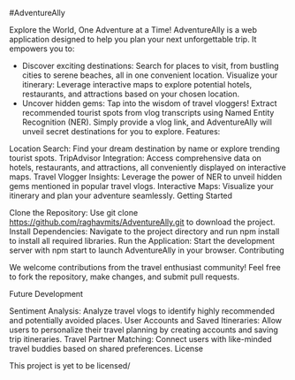 #AdventureAlly

Explore the World, One Adventure at a Time!
AdventureAlly is a web application designed to help you plan your next unforgettable trip. It empowers you to:

- Discover exciting destinations: Search for places to visit, from bustling cities to serene beaches, all in one convenient location.
Visualize your itinerary: Leverage interactive maps to explore potential hotels, restaurants, and attractions based on your chosen location.
- Uncover hidden gems: Tap into the wisdom of travel vloggers! Extract recommended tourist spots from vlog transcripts using Named Entity Recognition (NER). Simply provide a vlog link, and AdventureAlly will unveil secret destinations for you to explore.
Features:

Location Search: Find your dream destination by name or explore trending tourist spots.
TripAdvisor Integration: Access comprehensive data on hotels, restaurants, and attractions, all conveniently displayed on interactive maps.
Travel Vlogger Insights: Leverage the power of NER to unveil hidden gems mentioned in popular travel vlogs.
Interactive Maps: Visualize your itinerary and plan your adventure seamlessly.
Getting Started

Clone the Repository: Use git clone https://github.com/raghavmits/AdventureAlly.git to download the project.
Install Dependencies: Navigate to the project directory and run npm install to install all required libraries.
Run the Application: Start the development server with npm start to launch AdventureAlly in your browser.
Contributing

We welcome contributions from the travel enthusiast community! Feel free to fork the repository, make changes, and submit pull requests.

Future Development

Sentiment Analysis: Analyze travel vlogs to identify highly recommended and potentially avoided places.
User Accounts and Saved Itineraries: Allow users to personalize their travel planning by creating accounts and saving trip itineraries.
Travel Partner Matching: Connect users with like-minded travel buddies based on shared preferences.
License

This project is yet to be licensed/